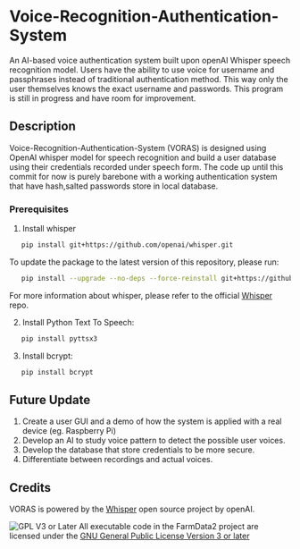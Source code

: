 # Voice-Recognition-Authentication-System #

An AI-based voice authentication system built upon openAI Whisper speech recognition model. Users have the ability to use voice for username and passphrases instead of traditional authentication method. This way only the user themselves knows the exact username and passwords. This program is still in progress and have room for improvement. 

## Description ##

Voice-Recognition-Authentication-System (VORAS) is designed using OpenAI whisper model for speech recognition and build a user database using their credentials recorded under speech form. The code up until this commit for now is purely barebone with a working authentication system that have hash,salted passwords store in local database. 

### Prerequisites ###

1. Install whisper 
```sh
   pip install git+https://github.com/openai/whisper.git 
   ```
To update the package to the latest version of this repository, please run:
```sh
   pip install --upgrade --no-deps --force-reinstall git+https://github.com/openai/whisper.git
   ```

For more information about whisper, please refer to the official [Whisper](https://github.com/openai/whisper) repo. 

2. Install Python Text To Speech:
```sh
   pip install pyttsx3
   ```

3. Install bcrypt:
```sh
   pip install bcrypt
   ```

## Future Update ##

1. Create a user GUI and a demo of how the system is applied with a real device (eg. Raspberry Pi)
2. Develop an AI to study voice pattern to detect the possible user voices.
3. Develop the database that store credentials to be more secure.
4. Differentiate between recordings and actual voices. 

## Credits ##

VORAS is powered by the [Whisper](https://github.com/openai/whisper) open source project by openAI.

![GPL V3 or Later](https://www.gnu.org/graphics/gplv3-or-later-sm.png "GPL V3 or later") All executable code in the FarmData2 project are licensed under the [GNU General Public License Version 3 or later](https://www.gnu.org/licenses/gpl.txt)

